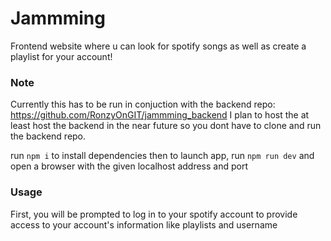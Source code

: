 # Jammming
Frontend website where u can look for spotify songs as well as create a playlist for your account!

### Note
Currently this has to be run in conjuction with the backend repo: https://github.com/RonzyOnGIT/jammming_backend
I plan to host the at least host the backend in the near future so you dont have to clone and run the backend repo.


run `npm i` to install dependencies then to launch app, run `npm run dev` and open a browser with the given localhost address and port

### Usage
First, you will be prompted to log in to your spotify account to provide access to your account's information like playlists and username




